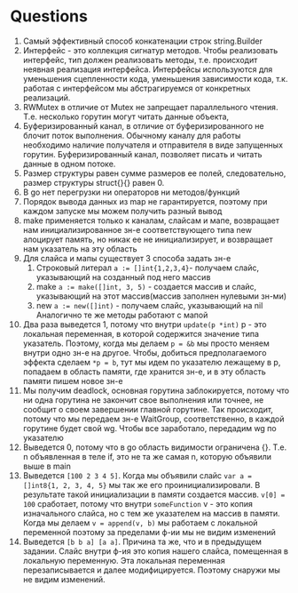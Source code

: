 # Questions

1. Самый эффективный способ конкатенации строк string.Builder
2. Интерфейс - это коллекция сигнатур методов. Чтобы реализовать интерфейс,
тип должен реализовать методы, т.е. происходит неявная реализация интерфейса.
Интерфейсы используются для уменьшения сцепленности кода, уменьшения зависимости кода,
т.к. работая с интерфейсом мы абстрагируемся от конкретных реализаций.
3. RWMutex в отличие от Mutex не запрещает параллельного чтения. Т.е. несколько горутин
могут читать данные объекта, 
4. Буферизированный канал, в отличие от буферизированного не блочит поток выполнения.
Обычному каналу для работы необходимо наличие получателя и отправителя в виде запущенных 
горутин. Буферизированный канал, позволяет писать и читать данные в одном потоке.
5. Размер структуры равен сумме размеров ее полей, следовательно, размер структуры 
struct{}{} равен 0.
6. В go нет перегрузки ни операторов ни методов/функций
7. Порядок вывода данных из map не гарантируется, поэтому при каждом запуске
мы можем получить разный вывод
8. make применяется только к каналам, слайсам и мапе, возвращает нам инициализированное зн-е соответствующего типа
new алоцирует память, но никак ее не инициализирует, и возвращает нам указатель на эту область
9. Для слайса и мапы существует 3 способа задать зн-е 
   1. Строковый литерал `a := []int{1,2,3,4}`- получаем слайс, указывающий на созданный под него массив
   2. make `a := make([]int, 3, 5)` - создается массив и слайс, указывающий на этот массив(массив заполнен нулевыми зн-ми)
   3. new `a := new([]int)` - получаем слайс, указывающий на nil
Аналогично те же методы работают с мапой
10. Два раза выведется 1, потому что внутри `update(p *int)` p - это локальная переменная, в которой содержится
значение типа указатель. Поэтому, когда мы делаем `p = &b` мы просто меняем внутри одно зн-е на другое. Чтобы, добиться
предполагаемого эффекта сделаем `*p = b`, тут мы идем по указателю лежащему в p, попадаем в область памяти, где хранится
зн-е, и в эту область памяти пишем новое зн-е
11. Мы получим deadlock, основная горутина заблокируется, потому что ни одна горутина не закончит свое выполнения или точнее,
не сообщит о своем завершении главной горутине. Так происходит, потому что мы передаем зн-е WaitGroup, соответственно,
в каждой горутине будет свой wg. Чтобы все заработало, передадим wg по указателю
12. Выведется 0, потому что в go область видимости ограничена {}. Т.е. n объявленная в теле if, это не та же самая n, которую
объявили выше в main
13. Выведется `[100 2 3 4 5]`. Когда мы объявили слайс `var a = []int8{1, 2, 3, 4, 5}` мы так же его проинициализировали.
В результате такой инициализации в памяти создается массив. `v[0] = 100` сработает,
потому что внутри `someFunction` v - это копия изначального слайса, но с тем же указателем на массив в памяти.
Когда мы делаем `v = append(v, b)` мы работаем с локальной переменной поэтому за пределами ф-ии мы не видим изменений
14. Выведется `[b b a] [a a]`. Причина та же, что и в предыдущем задании. Слайс внутри ф-ия это копия нашего слайса, помещенная 
в локальную переменную. Эта локальная переменная перезаписывается и далее модифицируется. Поэтому снаружи мы не видим изменений.
